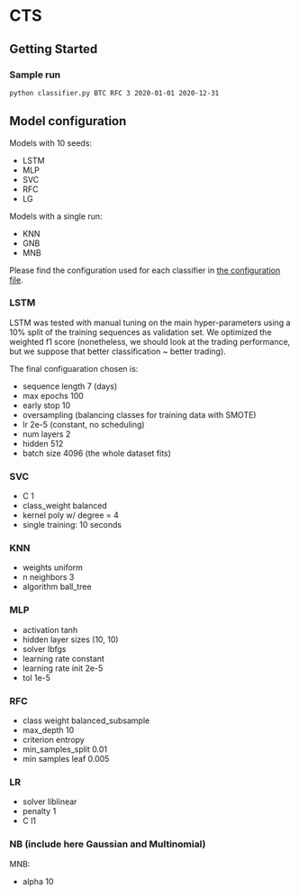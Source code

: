 # CTS

## Getting Started

### Sample run

```bash
python classifier.py BTC RFC 3 2020-01-01 2020-12-31
```

## Model configuration


Models with 10 seeds:
- LSTM
- MLP
- SVC
- RFC
- LG

Models with a single run:
- KNN
- GNB
- MNB

Please find the configuration used for each classifier in [the configuration file](config.py).

### LSTM

LSTM was tested with manual tuning on the main hyper-parameters using a 10% split of
the training sequences as validation set.
We optimized the weighted f1 score (nonetheless, we should look at the trading performance,
but we suppose that better classification ~ better trading).

The final configuaration chosen is:

- sequence length 7 (days)
- max epochs 100
- early stop 10
- oversampling (balancing classes for training data with SMOTE)
- lr 2e-5 (constant, no scheduling)
- num layers 2
- hidden 512
- batch size 4096 (the whole dataset fits)

### SVC

- C 1
- class_weight balanced
- kernel poly w/ degree = 4
- single training: 10 seconds

### KNN

- weights uniform
- n neighbors 3
- algorithm ball_tree

### MLP

- activation tanh
- hidden layer sizes (10, 10)
- solver lbfgs
- learning rate constant
- learning rate init 2e-5
- tol 1e-5

### RFC

- class weight balanced_subsample
- max_depth 10
- criterion entropy
- min_samples_split 0.01
- min samples leaf 0.005

### LR

- solver liblinear
- penalty 1
- C l1

### NB (include here Gaussian and Multinomial)

MNB:
- alpha 10
